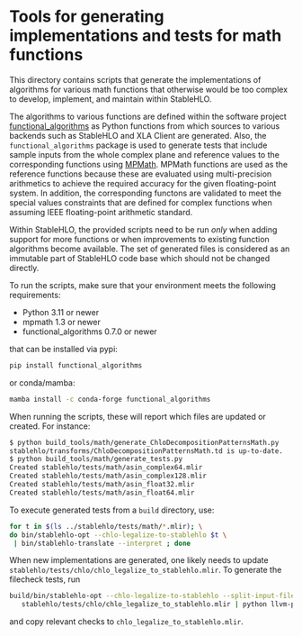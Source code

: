 # Tools for generating implementations and tests for math functions

This directory contains scripts that generate the implementations of
algorithms for various math functions that otherwise would be too
complex to develop, implement, and maintain within StableHLO.

The algorithms to various functions are defined within the software
project
[functional_algorithms](https://github.com/pearu/functional_algorithms)
as Python functions from which sources to various backends such as
StableHLO and XLA Client are generated. Also, the
`functional_algorithms` package is used to generate tests that include
sample inputs from the whole complex plane and reference values to the
corresponding functions using
[MPMath](https://github.com/mpmath/mpmath/). MPMath functions are used
as the reference functions because these are evaluated using
multi-precision arithmetics to achieve the required accuracy for the
given floating-point system. In addition, the corresponding functons
are validated to meet the special values constraints that are defined
for complex functions when assuming IEEE floating-point arithmetic
standard.

Within StableHLO, the provided scripts need to be run *only* when
adding support for more functions or when improvements to existing
function algorithms become available. The set of generated files is
considered as an immutable part of StableHLO code base which should
not be changed directly.

To run the scripts, make sure that your environment meets the
following requirements:

- Python 3.11 or newer
- mpmath 1.3 or newer
- functional_algorithms 0.7.0 or newer

that can be installed via pypi:

```sh
pip install functional_algorithms
```

or conda/mamba:

```sh
mamba install -c conda-forge functional_algorithms
```

When running the scripts, these will report which files are updated or
created. For instance:

```sh
$ python build_tools/math/generate_ChloDecompositionPatternsMath.py
stablehlo/transforms/ChloDecompositionPatternsMath.td is up-to-date.
$ python build_tools/math/generate_tests.py
Created stablehlo/tests/math/asin_complex64.mlir
Created stablehlo/tests/math/asin_complex128.mlir
Created stablehlo/tests/math/asin_float32.mlir
Created stablehlo/tests/math/asin_float64.mlir
```

To execute generated tests from a `build` directory, use:

```sh
for t in $(ls ../stablehlo/tests/math/*.mlir); \
do bin/stablehlo-opt --chlo-legalize-to-stablehlo $t \
 | bin/stablehlo-translate --interpret ; done
```

When new implementations are generated, one likely needs to update
`stablehlo/tests/chlo/chlo_legalize_to_stablehlo.mlir`. To generate
the filecheck tests, run

```sh
build/bin/stablehlo-opt --chlo-legalize-to-stablehlo --split-input-file --verify-diagnostics \
   stablehlo/tests/chlo/chlo_legalize_to_stablehlo.mlir | python llvm-project/mlir/utils/generate-test-checks.py | less
```

and copy relevant checks to `chlo_legalize_to_stablehlo.mlir`.
